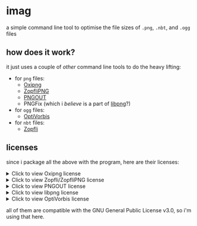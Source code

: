 # imag

a simple command line tool to optimise the file sizes of `.png`, `.nbt`, and `.ogg` files

## how does it work?

it just uses a couple of *other* command line tools to do the heavy lifting:

- for `png` files:
  - [Oxipng](https://github.com/shssoichiro/oxipng)
  - [ZopfliPNG](https://github.com/google/zopfli)
  - [PNGOUT](http://advsys.net/ken/utils.htm)
  - PNGFix (which i *believe* is a part of [libpng](http://www.libpng.org/pub/png/libpng.html)?)
- for `ogg` files:
  - [OptiVorbis](https://github.com/OptiVorbis/OptiVorbis)
- for `nbt` files:
  - [Zopfli](https://github.com/google/zopfli)

## licenses
since i package all the above with the program, here are their licenses:

<details>
  <summary>Click to view Oxipng license</summary>

  Oxipng is licensed under the MIT license.<br>
  See it [here](https://github.com/shssoichiro/oxipng/blob/master/LICENSE)
</details>
<details>
  <summary>Click to view Zopfli/ZopfliPNG license</summary>

  Zopfli is licensed under the Apache License 2.0.<br>
  See it [here](https://github.com/google/zopfli/blob/master/COPYING)
</details>
<details>
  <summary>Click to view PNGOUT license</summary>

  The author of PNGOUT, Ken Silverman, has requested that I put his name and [site](http://advsys.net/ken/utils.htm) "clearly displayed in some reasonable fashion that can be seen by an average user." I hope this is good enough. 
</details>
<details>
  <summary>Click to view libpng license</summary>

  libpng (and therefore also PNGFix) is licensed under the libpng license.<br>
  See it [here](http://www.libpng.org/pub/png/src/libpng-LICENSE.txt)
</details>
<details>
  <summary>Click to view OptiVorbis license</summary>

  OptiVorbis is licensed under both the GNU Affero General Public License and the BSD 3-Clause License.<br>
  See them [here](https://github.com/OptiVorbis/OptiVorbis/blob/master/LICENSE) and [here](https://github.com/OptiVorbis/OptiVorbis/blob/master/LICENSE.BSD-3-Clause)
</details>

all of them are compatible with the GNU General Public License v3.0, so i'm using that here.